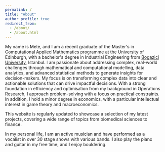 ```yaml
---
permalink: /
title: "About"
author_profile: true
redirect_from: 
  - /about/
  - /about.html
---
```

My name is Mete, and I am a recent graduate of the Master's in Computational Applied Mathematics programme at the University of Edinburgh, with a bachelor's degree in Industrial Engineering from [Bogazici University](https://en.wikipedia.org/wiki/Boğaziçi_University), Istanbul. I am passionate about addressing complex, real-world challenges through mathematical and computational modelling, data analytics, and advanced statistical methods to generate insights for decision-makers. My focus is on transforming complex data into clear and actionable solutions that can drive impactful decisions. With a strong foundation in efficiency and optimisation from my background in Operations Research, I approach problem-solving with a focus on practical constraints. In addition, I hold a minor degree in economics, with a particular intellectual interest in game theory and macroeconomics.

This website is regularly updated to showcase a selection of my latest projects, covering a wide range of topics from biomedical sciences to finance.

In my personal life, I am an active musician and have performed as a vocalist in over 30 stage shows with various bands. I also play the piano and guitar in my free time, and I enjoy bouldering. 
